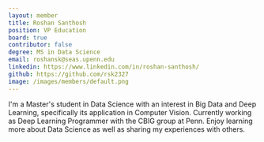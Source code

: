 ```yaml
---
layout: member
title: Roshan Santhosh
position: VP Education
board: true
contributor: false
degree: MS in Data Science
email: roshansk@seas.upenn.edu
linkedin: https://www.linkedin.com/in/roshan-santhosh/
github: https://github.com/rsk2327
image: /images/members/default.png
---
```

I'm a Master's student in Data Science with an interest in Big Data and Deep Learning, specifically its application in Computer Vision. Currently working as Deep Learning Programmer with the CBIG group at Penn. Enjoy learning more about Data Science as well as sharing my experiences with others. 
